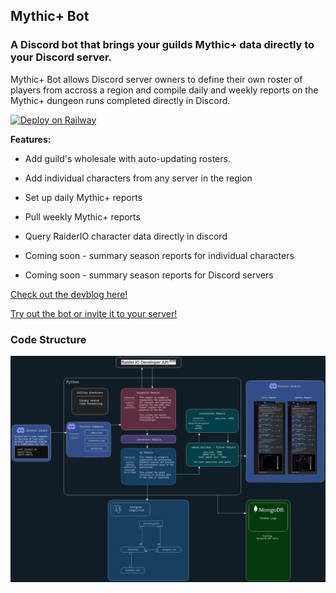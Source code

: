 ## Mythic+ Bot 

### A Discord bot that brings your guilds Mythic+ data directly to your Discord server.

Mythic+ Bot allows Discord server owners to define their own roster of players from accross a region and compile daily and weekly reports on the Mythic+ dungeon runs completed directly in Discord.

[![Deploy on Railway](https://railway.app/button.svg)](https://railway.app/template/zLQuSb?referralCode=_EnWYp)

**Features:**
  - Add guild's wholesale with auto-updating rosters.
  - Add individual characters from any server in the region
  - Set up daily Mythic+ reports
  - Pull weekly Mythic+ reports
  - Query RaiderIO character data directly in discord
  
  - Coming soon - summary season reports for individual characters
  - Coming soon - summary season reports for Discord servers


[Check out the devblog here!](https://docs.eriim.dev/Projects/Mythic+Plus+Bot/1.+Mythic+Plus+Bot)

[Try out the bot or invite it to your server!](https://www.mythicplusbot.dev)


### Code Structure

![Code Structure](docs/23_12_16_structure.png)
